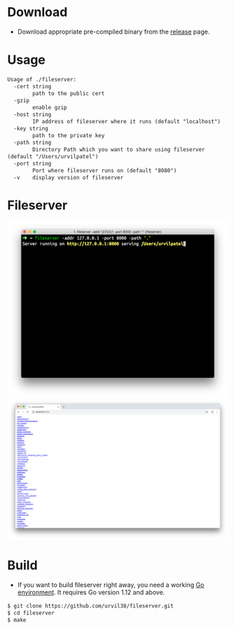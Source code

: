 # Download

- Download appropriate pre-compiled binary from the [release](https://github.com/urvil38/fileserver/releases) page.

# Usage

```
Usage of ./fileserver:
  -cert string
        path to the public cert
  -gzip
        enable gzip
  -host string
        IP address of fileserver where it runs (default "localhost")
  -key string
        path to the private key
  -path string
        Directory Path which you want to share using fileserver (default "/Users/urvilpatel")
  -port string
        Port where fileserver runs on (default "8080")
  -v    display version of fileserver
```


# Fileserver

![fileserver-0](./docs/img/fileserver-0.png)
![fileserver-1](./docs/img/fileserver-1.png)

# Build

- If you want to build fileserver right away, you need a working [Go environment](https://golang.org/doc/install). It requires Go version 1.12 and above.

```
$ git clone https://github.com/urvil38/fileserver.git
$ cd fileserver
$ make
```

